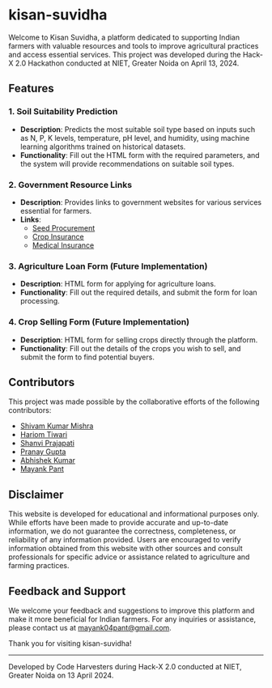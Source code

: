 # kisan-suvidha

Welcome to Kisan Suvidha, a platform dedicated to supporting Indian farmers with valuable resources and tools to improve agricultural practices and access essential services. This project was developed during the Hack-X 2.0 Hackathon conducted at NIET, Greater Noida on April 13, 2024.

## Features

### 1. Soil Suitability Prediction
- **Description**: Predicts the most suitable soil type based on inputs such as N, P, K levels, temperature, pH level, and humidity, using machine learning algorithms trained on historical datasets.
- **Functionality**: Fill out the HTML form with the required parameters, and the system will provide recommendations on suitable soil types.

### 2. Government Resource Links
- **Description**: Provides links to government websites for various services essential for farmers.
- **Links**: 
  - [Seed Procurement](https://www.iffcobazar.in/en/seeds/vegetable-seeds)
  - [Crop Insurance](https://pmfby.gov.in/)
  - [Medical Insurance](https://krushidukan.bharatagri.com/pages/bharatagri-video-call-service-page)

### 3. Agriculture Loan Form (Future Implementation)
- **Description**: HTML form for applying for agriculture loans.
- **Functionality**: Fill out the required details, and submit the form for loan processing.

### 4. Crop Selling Form (Future Implementation)
- **Description**: HTML form for selling crops directly through the platform.
- **Functionality**: Fill out the details of the crops you wish to sell, and submit the form to find potential buyers.

## Contributors
This project was made possible by the collaborative efforts of the following contributors:

- [Shivam Kumar Mishra](https://github.com/shivamishra-02)
- [Hariom Tiwari](https://github.com/Hariomtiwari2)
- [Shanvi Prajapati](https://github.com/shanviprajapati)
- [Pranay Gupta](https://github.com/pranayguptag)
- [Abhishek Kumar](https://github.com/ABHISHEKKUMAR72)
- [Mayank Pant](https://github.com/obiwan04kanobi)

## Disclaimer
This website is developed for educational and informational purposes only. While efforts have been made to provide accurate and up-to-date information, we do not guarantee the correctness, completeness, or reliability of any information provided. Users are encouraged to verify information obtained from this website with other sources and consult professionals for specific advice or assistance related to agriculture and farming practices.

## Feedback and Support
We welcome your feedback and suggestions to improve this platform and make it more beneficial for Indian farmers. For any inquiries or assistance, please contact us at [mayank04pant@gmail.com](mailto:mayank04pant@gmail.com).

Thank you for visiting kisan-suvidha!

---
Developed by Code Harvesters during Hack-X 2.0 conducted at NIET, Greater Noida on 13 April 2024.